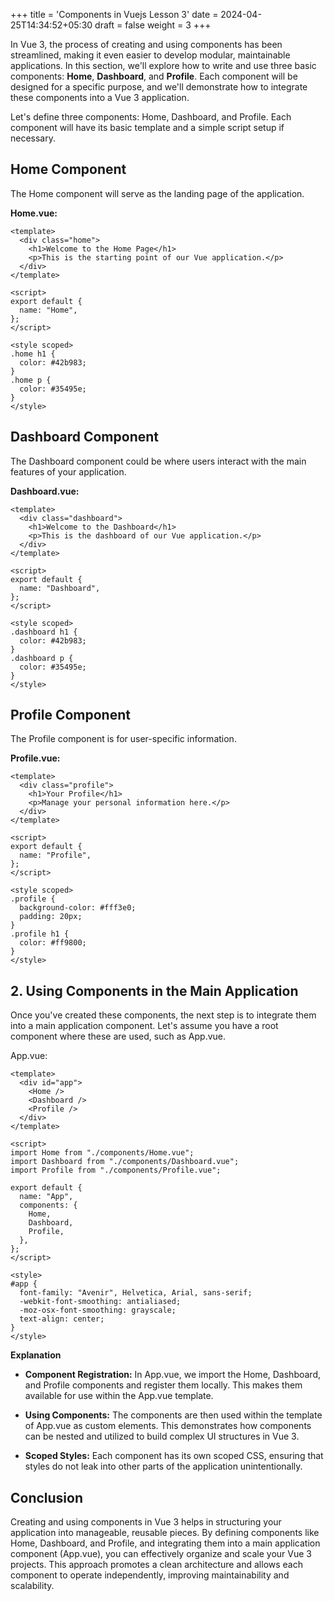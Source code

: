 +++
title = 'Components in Vuejs Lesson 3'
date = 2024-04-25T14:34:52+05:30
draft = false
weight = 3
+++

In Vue 3, the process of creating and using components has been streamlined, making it even easier to develop modular, maintainable applications. In this section, we'll explore how to write and use three basic components: **Home**, **Dashboard**, and **Profile**. Each component will be designed for a specific purpose, and we'll demonstrate how to integrate these components into a Vue 3 application.

Let's define three components: Home, Dashboard, and Profile. Each component will have its basic template and a simple script setup if necessary.

## Home Component

The Home component will serve as the landing page of the application.

**Home.vue:**

```vue
<template>
  <div class="home">
    <h1>Welcome to the Home Page</h1>
    <p>This is the starting point of our Vue application.</p>
  </div>
</template>

<script>
export default {
  name: "Home",
};
</script>

<style scoped>
.home h1 {
  color: #42b983;
}
.home p {
  color: #35495e;
}
</style>
```

## Dashboard Component

The Dashboard component could be where users interact with the main features of your application.

**Dashboard.vue:**

```vue
<template>
  <div class="dashboard">
    <h1>Welcome to the Dashboard</h1>
    <p>This is the dashboard of our Vue application.</p>
  </div>
</template>

<script>
export default {
  name: "Dashboard",
};
</script>

<style scoped>
.dashboard h1 {
  color: #42b983;
}
.dashboard p {
  color: #35495e;
}
</style>
```

## Profile Component

The Profile component is for user-specific information.

**Profile.vue:**

```vue
<template>
  <div class="profile">
    <h1>Your Profile</h1>
    <p>Manage your personal information here.</p>
  </div>
</template>

<script>
export default {
  name: "Profile",
};
</script>

<style scoped>
.profile {
  background-color: #fff3e0;
  padding: 20px;
}
.profile h1 {
  color: #ff9800;
}
</style>
```

## 2. Using Components in the Main Application

Once you've created these components, the next step is to integrate them into a main application component. Let's assume you have a root component where these are used, such as App.vue.

App.vue:

```vue
<template>
  <div id="app">
    <Home />
    <Dashboard />
    <Profile />
  </div>
</template>

<script>
import Home from "./components/Home.vue";
import Dashboard from "./components/Dashboard.vue";
import Profile from "./components/Profile.vue";

export default {
  name: "App",
  components: {
    Home,
    Dashboard,
    Profile,
  },
};
</script>

<style>
#app {
  font-family: "Avenir", Helvetica, Arial, sans-serif;
  -webkit-font-smoothing: antialiased;
  -moz-osx-font-smoothing: grayscale;
  text-align: center;
}
</style>
```

**Explanation**

- **Component Registration:** In App.vue, we import the Home, Dashboard, and Profile components and register them locally. This makes them available for use within the App.vue template.

- **Using Components:** The components are then used within the template of App.vue as custom elements. This demonstrates how components can be nested and utilized to build complex UI structures in Vue 3.

- **Scoped Styles:** Each component has its own scoped CSS, ensuring that styles do not leak into other parts of the application unintentionally.

## Conclusion

Creating and using components in Vue 3 helps in structuring your application into manageable, reusable pieces. By defining components like Home, Dashboard, and Profile, and integrating them into a main application component (App.vue), you can effectively organize and scale your Vue 3 projects. This approach promotes a clean architecture and allows each component to operate independently, improving maintainability and scalability.
